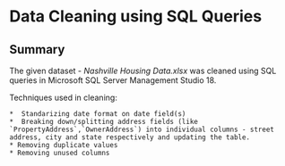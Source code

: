 # Data Cleaning using SQL Queries

## Summary

The given dataset - _Nashville Housing Data.xlsx_ was cleaned using SQL queries in Microsoft SQL Server Management Studio 18.

Techniques used in cleaning:

    *  Standarizing date format on date field(s)
    *  Breaking down/splitting address fields (like `PropertyAddress`,`OwnerAddress`) into individual columns - street address, city and state respectively and updating the table.
    * Removing duplicate values
    * Removing unused columns
